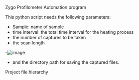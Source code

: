 Zygo Profilometer Automation program
  
This python script needs the following parameters:

- Sample: name of sample
- time interval: the total time interval for the heating process
- the number of captures to be taken
- the scan length

-![image](https://github.com/bereket-tadesse/Zygo-OP-automation/assets/84309246/6e8471ca-8bcf-4b7b-891c-717657a90eca)

- and the directory path for saving the captured files.

 Project file hierarchy 
